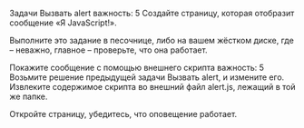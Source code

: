 Задачи
Вызвать alert
важность: 5
Создайте страницу, которая отобразит сообщение «Я JavaScript!».

Выполните это задание в песочнице, либо на вашем жёстком диске, где – неважно, главное – проверьте, что она работает.


Покажите сообщение с помощью внешнего скрипта
важность: 5
Возьмите решение предыдущей задачи Вызвать alert, и измените его. Извлеките содержимое скрипта во внешний файл alert.js, лежащий в той же папке.

Откройте страницу, убедитесь, что оповещение работает.

